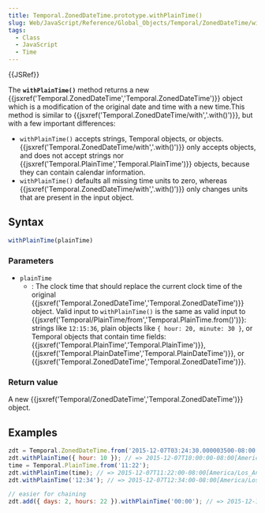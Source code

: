 ```yaml
---
title: Temporal.ZonedDateTime.prototype.withPlainTime()
slug: Web/JavaScript/Reference/Global_Objects/Temporal/ZonedDateTime/withPlainTime
tags:
  - Class
  - JavaScript
  - Time
---
```

{{JSRef}}

The **`withPlainTime()`** method returns a new
{{jsxref('Temporal.ZonedDateTime','Temporal.ZonedDateTime')}}
object which is a modification of the original date and time with a new
time.This method is similar to
{{jsxref('Temporal.ZonedDateTime/with','.with()')}}, but with a
few important differences:

- `withPlainTime()` accepts strings, Temporal objects, or objects.
  {{jsxref('Temporal.ZonedDateTime/with','.with()')}} only
  accepts objects, and does not accept strings nor
  {{jsxref('Temporal.PlainTime','Temporal.PlainTime')}}
  objects, because they can contain calendar information.
- `withPlainTime()` defaults all missing time units to zero, whereas
  {{jsxref('Temporal.ZonedDateTime/with','.with()')}} only
  changes units that are present in the input object.

## Syntax

```js
withPlainTime(plainTime)
```

### Parameters

- `plainTime`
  - : The clock time that should replace the current clock time of the original
    {{jsxref('Temporal.ZonedDateTime','Temporal.ZonedDateTime')}}
    object. Valid input to `withPlainTime()` is the same as valid input to
    {{jsxref('Temporal/PlainTime/from','Temporal.PlainTime.from()')}}:
    strings like `12:15:36`, plain objects like `{ hour: 20, minute: 30 }`, or
    Temporal objects that contain time fields:
    {{jsxref('Temporal.PlainTime','Temporal.PlainTime')}},
    {{jsxref('Temporal.PlainDateTime','Temporal.PlainDateTime')}},
    or
    {{jsxref('Temporal.ZonedDateTime','Temporal.ZonedDateTime')}}.

### Return value

A new
{{jsxref('Temporal/ZonedDateTime','Temporal.ZonedDateTime')}}
object.

## Examples

```js
zdt = Temporal.ZonedDateTime.from('2015-12-07T03:24:30.000003500-08:00[America/Los_Angeles]');
zdt.withPlainTime({ hour: 10 }); // => 2015-12-07T10:00:00-08:00[America/Los_Angeles]
time = Temporal.PlainTime.from('11:22');
zdt.withPlainTime(time); // => 2015-12-07T11:22:00-08:00[America/Los_Angeles]
zdt.withPlainTime('12:34'); // => 2015-12-07T12:34:00-08:00[America/Los_Angeles]

// easier for chaining
zdt.add({ days: 2, hours: 22 }).withPlainTime('00:00'); // => 2015-12-10T00:00:00-08:00[America/Los_Angeles]
```
